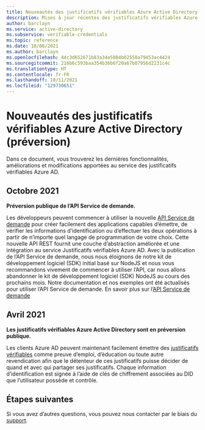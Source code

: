 ```yaml
---
title: Nouveautés des justificatifs vérifiables Azure Active Directory
description: Mises à jour récentes des justificatifs vérifiables Azure Active Directory
author: barclayn
ms.service: active-directory
ms.subservice: verifiable-credentials
ms.topic: reference
ms.date: 10/08/2021
ms.author: barclayn
ms.openlocfilehash: 44c3d652671b83a34e5884b02558a79453ac4424
ms.sourcegitcommit: 216b6c593baa354b36b6f20a67b87956d2231c4c
ms.translationtype: HT
ms.contentlocale: fr-FR
ms.lasthandoff: 10/11/2021
ms.locfileid: "129730651"
---
```

# <a name="whats-new-in-azure-active-directory-verifiable-credentials-preview"></a>Nouveautés des justificatifs vérifiables Azure Active Directory (préversion)

Dans ce document, vous trouverez les dernières fonctionnalités, améliorations et modifications apportées au service des justificatifs vérifiables Azure AD.

## <a name="october-2021"></a>Octobre 2021

**Préversion publique de l’API Service de demande.**

Les développeurs peuvent commencer à utiliser la nouvelle [API Service de demande](get-started-request-api.md) pour créer facilement des applications capables d’émettre, de vérifier les informations d’identification ou d’effectuer les deux opérations à partir de n’importe quel langage de programmation de votre choix. Cette nouvelle API REST fournit une couche d’abstraction améliorée et une intégration au service Justificatifs vérifiables Azure AD.
Avec la publication de l’API Service de demande, nous nous éloignons de notre kit de développement logiciel (SDK) initial basé sur NodeJS et nous vous recommandons vivement de commencer à utiliser l’API, car nous allons abandonner le kit de développement logiciel (SDK) NodeJS au cours des prochains mois. Notre documentation et nos exemples ont été actualisés pour utiliser l’API Service de demande. En savoir plus sur l’[API Service de demande](get-started-request-api.md)

## <a name="april-2021"></a>Avril 2021

**Les justificatifs vérifiables Azure Active Directory sont en préversion publique.**

Les clients Azure AD peuvent maintenant facilement émettre des [justificatifs vérifiables](decentralized-identifier-overview.md) comme preuve d’emploi, d’éducation ou toute autre revendication afin que le détenteur de ces justificatifs puisse décider de quand et avec qui partager ses justificatifs. Chaque information d’identification est signée à l’aide de clés de chiffrement associées au DID que l’utilisateur possède et contrôle.

## <a name="next-steps"></a>Étapes suivantes

Si vous avez d’autres questions, vous pouvez nous contacter par le biais du [support](https://azure.microsoft.com/support/options/).
